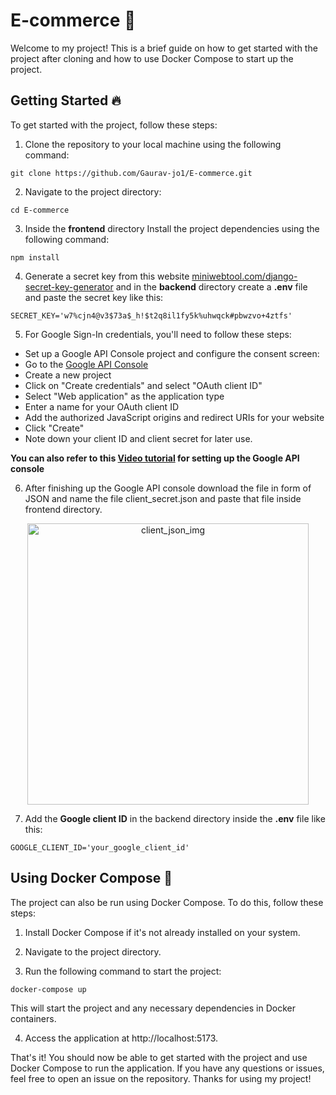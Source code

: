 # E-commerce 🏢
Welcome to my project! This is a brief guide on how to get started with the project after cloning and how to use Docker Compose to start up the project.

## Getting Started 🔥
To get started with the project, follow these steps:

1. Clone the repository to your local machine using the following command:
```
git clone https://github.com/Gaurav-jo1/E-commerce.git
```

2. Navigate to the project directory:
```
cd E-commerce
```

3. Inside the **frontend** directory Install the project dependencies using the following command:
```
npm install
```

4. Generate a secret key from this website [miniwebtool.com/django-secret-key-generator](https://miniwebtool.com/django-secret-key-generator/) and in the **backend** directory create a **.env** file and paste the secret key like this:
```
SECRET_KEY='w7%cjn4@v3$73a$_h!$t2q8il1fy5k%uhwqck#pbwzvo+4ztfs'
```
5. For Google Sign-In credentials, you'll need to follow these steps:

* Set up a Google API Console project and configure the consent screen:
* Go to the [Google API Console](https://console.cloud.google.com/apis/dashboard)
* Create a new project
* Click on "Create credentials" and select "OAuth client ID"
* Select "Web application" as the application type
* Enter a name for your OAuth client ID
* Add the authorized JavaScript origins and redirect URIs for your website
* Click "Create"
* Note down your client ID and client secret for later use.

**You can also refer to this [Video tutorial](https://www.youtube.com/watch?v=roxC8SMs7HU)
 for setting up the Google API console**

6. After finishing up the Google API console download the file in form of JSON and name the file client_secret.json and paste that file inside frontend directory.

<p align="center">
<img src="https://user-images.githubusercontent.com/93304640/236677794-cddb3f35-2ef9-4a60-b9cf-8547a3a54753.png" alt="client_json_img" width="450" height="450">
</p>

7. Add the **Google client ID** in the backend directory inside the **.env** file like this:
```
GOOGLE_CLIENT_ID='your_google_client_id'
```


## Using Docker Compose 🐋
The project can also be run using Docker Compose. To do this, follow these steps:

1. Install Docker Compose if it's not already installed on your system.

2. Navigate to the project directory.

3. Run the following command to start the project:

```
docker-compose up
```
This will start the project and any necessary dependencies in Docker containers.

4. Access the application at http://localhost:5173.

That's it! You should now be able to get started with the project and use Docker Compose to run the application. If you have any questions or issues, feel free to open an issue on the repository. Thanks for using my project!




